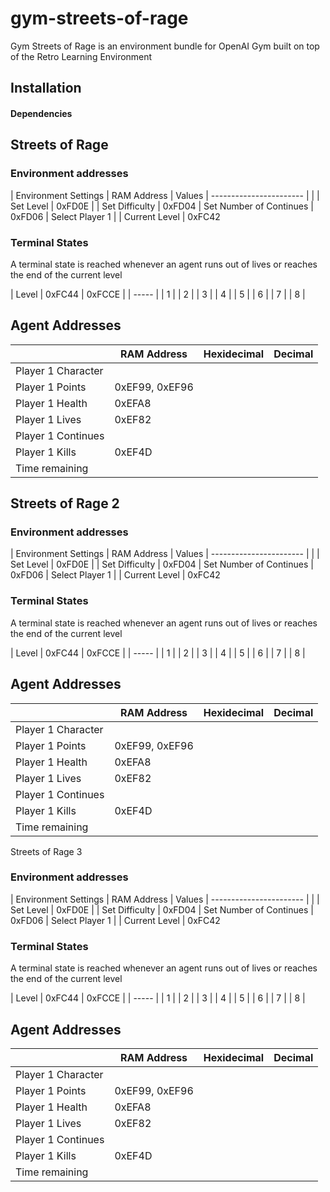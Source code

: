 # gym-streets-of-rage
Gym Streets of Rage is an environment bundle for OpenAI Gym built on top of the Retro Learning Environment

## Installation

#### Dependencies

## Streets of Rage
### Environment addresses

| Environment Settings    | RAM Address | Values
| ----------------------- |             |
| Set Level               |   0xFD0E    |
| Set Difficulty          |   0xFD04
| Set Number of Continues |   0xFD06
| Select Player 1         |
| Current Level           |   0xFC42

### Terminal States

A terminal state is reached whenever an agent runs out of lives or reaches the end of the current level




| Level | 0xFC44 | 0xFCCE |
| ----- |
|   1   |
|   2   |
|   3   |
|   4   |
|   5   |
|   6   |
|   7   |
|   8   |

## Agent Addresses

|                    |   RAM Address  | Hexidecimal  | Decimal |
|   ---------        |  ------------  | -------------| --------|
| Player 1 Character |
| Player 1 Points    | 0xEF99, 0xEF96 |
| Player 1 Health    |     0xEFA8     |
| Player 1 Lives     |     0xEF82     |
| Player 1 Continues |                |
| Player 1 Kills     |     0xEF4D     |
| Time remaining     |


## Streets of Rage 2


### Environment addresses

| Environment Settings    | RAM Address | Values
| ----------------------- |             |
| Set Level               |   0xFD0E    |
| Set Difficulty          |   0xFD04
| Set Number of Continues |   0xFD06
| Select Player 1         |
| Current Level           |   0xFC42

### Terminal States

A terminal state is reached whenever an agent runs out of lives or reaches the end of the current level




| Level | 0xFC44 | 0xFCCE |
| ----- |
|   1   |
|   2   |
|   3   |
|   4   |
|   5   |
|   6   |
|   7   |
|   8   |

## Agent Addresses

|                    |   RAM Address  | Hexidecimal  | Decimal |
|   ---------        |  ------------  | -------------| --------|
| Player 1 Character |
| Player 1 Points    | 0xEF99, 0xEF96 |
| Player 1 Health    |     0xEFA8     |
| Player 1 Lives     |     0xEF82     |
| Player 1 Continues |                |
| Player 1 Kills     |     0xEF4D     |
| Time remaining     |


Streets of Rage 3
### Environment addresses

| Environment Settings    | RAM Address | Values
| ----------------------- |             |
| Set Level               |   0xFD0E    |
| Set Difficulty          |   0xFD04
| Set Number of Continues |   0xFD06
| Select Player 1         |
| Current Level           |   0xFC42

### Terminal States

A terminal state is reached whenever an agent runs out of lives or reaches the end of the current level




| Level | 0xFC44 | 0xFCCE |
| ----- |
|   1   |
|   2   |
|   3   |
|   4   |
|   5   |
|   6   |
|   7   |
|   8   |

## Agent Addresses

|                    |   RAM Address  | Hexidecimal  | Decimal |
|   ---------        |  ------------  | -------------| --------|
| Player 1 Character |
| Player 1 Points    | 0xEF99, 0xEF96 |
| Player 1 Health    |     0xEFA8     |
| Player 1 Lives     |     0xEF82     |
| Player 1 Continues |                |
| Player 1 Kills     |     0xEF4D     |
| Time remaining     |
